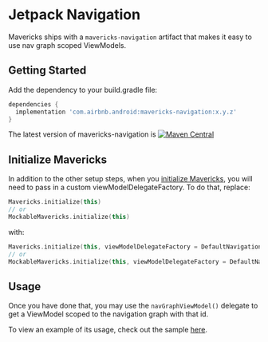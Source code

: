 # Jetpack Navigation

Mavericks ships with a `mavericks-navigation` artifact that makes it easy to use nav graph scoped ViewModels.

## Getting Started

Add the dependency to your build.gradle file:
```groovy
dependencies {
  implementation 'com.airbnb.android:mavericks-navigation:x.y.z'
}
```
The latest version of mavericks-navigation is [![Maven Central](https://maven-badges.herokuapp.com/maven-central/com.airbnb.android/mavericks-navigation/badge.svg)](https://maven-badges.herokuapp.com/maven-central/com.airbnb.android/mavericks-navigation)

## Initialize Mavericks

In addition to the other setup steps, when you [initialize Mavericks](/setup.md#initialize), you will need to pass in a custom viewModelDelegateFactory. To do that, replace:
```kotlin
Mavericks.initialize(this)
// or 
MockableMavericks.initialize(this)
```
with:
```kotlin
Mavericks.initialize(this, viewModelDelegateFactory = DefaultNavigationViewModelDelegateFactory())
// or 
MockableMavericks.initialize(this, viewModelDelegateFactory = DefaultNavigationViewModelDelegateFactory())
```

## Usage

Once you have done that, you may use the `navGraphViewModel()` delegate to get a ViewModel scoped to the navigation graph with that id.

To view an example of its usage, check out the sample [here](https://github.com/airbnb/mavericks/blob/main/sample-navigation/src/main/java/com/airbnb/mvrx/sample/navigation/FlowFragments.kt).
